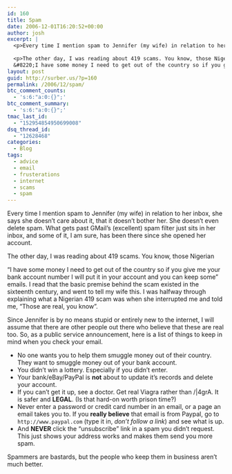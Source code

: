 ```yaml
---
id: 160
title: Spam
date: 2006-12-01T16:20:52+00:00
author: josh
excerpt: |
  <p>Every time I mention spam to Jennifer (my wife) in relation to her inbox, she says she doesn&#8217;t care about it, that it doesn&#8217;t bother her. She doesn&#8217;t even delete spam. What gets past GMail&#8217;s (excellent) spam filter just sits in her inbox, and some of it, I am sure, has been there since she opened her account.</p>
  
  <p>The other day, I was reading about 419 scams. You know, those Nigerian <br />
  &#8220;I have some money I need to get out of the country so if you give me your bank account number I will put it in your account and you can keep some&#8221; emails. I read that the basic premise behind the scam existed in the sixteenth century, and went to tell my wife this. I was halfway through explaining what a Nigerian 419 scam was when she interrupted me and told me, &#8220;Those are real, you know&#8221;.</p>
layout: post
guid: http://surber.us/?p=160
permalink: /2006/12/spam/
btc_comment_counts:
  - 's:6:"a:0:{}";'
btc_comment_summary:
  - 's:6:"a:0:{}";'
tmac_last_id:
  - "152954854950699008"
dsq_thread_id:
  - "12628468"
categories:
  - Blog
tags:
  - advice
  - email
  - frusterations
  - internet
  - scams
  - spam
---
```

Every time I mention spam to Jennifer (my wife) in relation to her inbox, she says she doesn’t care about it, that it doesn’t bother her. She doesn’t even delete spam. What gets past GMail’s (excellent) spam filter just sits in her inbox, and some of it, I am sure, has been there since she opened her account.

The other day, I was reading about 419 scams. You know, those Nigerian
  
“I have some money I need to get out of the country so if you give me your bank account number I will put it in your account and you can keep some” emails. I read that the basic premise behind the scam existed in the sixteenth century, and went to tell my wife this. I was halfway through explaining what a Nigerian 419 scam was when she interrupted me and told me, “Those are real, you know”.<!--more-->

Since Jennifer is by no means stupid or entirely new to the internet, I will assume that there are other people out there who believe that these are real too. So, as a public service announcement, here is a list of things to keep in mind when you check your email.

  * No one wants you to help them smuggle money out of their country. They want to smuggle money out of your bank account.
  * You didn’t win a lottery. Especially if you didn’t enter.
  * Your bank/eBay/PayPal is **not** about to update it’s records and delete your account.
  * If you can’t get it up, see a doctor. Get real Viagra rather than /|4grA. It is safer and **LEGAL**. (Is that hard-on worth prison time?)
  * Never enter a password or credit card number in an email, or a page an email takes you to. If you **really believe** that email is from Paypal, go to `http://www.paypal.com` (type it in, _don’t follow a link_) and see what is up.
  * And **NEVER** click the “unsubscribe” link in a spam you didn’t request. This just shows your address works and makes them send you more spam.

Spammers are bastards, but the people who keep them in business aren’t much better.